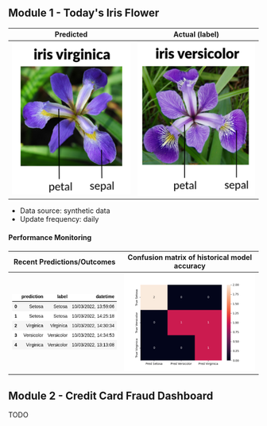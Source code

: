 ## Module 1 - Today's Iris Flower

| Predicted                                                                                             | Actual (label)                                                                                        |
| ----------------------------------------------------------------------------------------------------- | ----------------------------------------------------------------------------------------------------- |
| ![Iris](https://raw.githubusercontent.com/maco-data/serverless-ml-course/main/assets/latest_iris.png) | ![Iris](https://raw.githubusercontent.com/maco-data/serverless-ml-course/main/assets/actual_iris.png) |

-   Data source: synthetic data
-   Update frequency: daily

#### Performance Monitoring

| Recent Predictions/Outcomes                                                                                       | Confusion matrix of historical model accuracy                                                                          |
| ----------------------------------------------------------------------------------------------------------------- | ---------------------------------------------------------------------------------------------------------------------- |
| ![Recent predictions](https://raw.githubusercontent.com/maco-data/serverless-ml-course/main/assets/df_recent.png) | ![Confusion Matrix](https://raw.githubusercontent.com/maco-data/serverless-ml-course/main/assets/confusion_matrix.png) |

## Module 2 - Credit Card Fraud Dashboard

TODO
